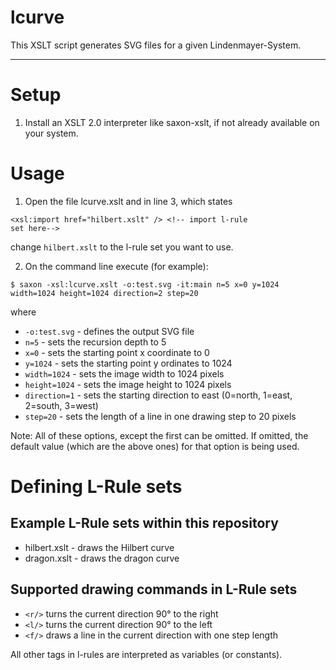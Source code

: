 # lcurve

This XSLT script generates SVG files for a given Lindenmayer-System.

***

# Setup

1. Install an XSLT 2.0 interpreter like saxon-xslt, if not already available on your system.

# Usage

1. Open the file lcurve.xslt and in line 3, which states

<code>&lt;xsl:import href="hilbert.xslt" /&gt; &lt;!-- import l-rule set here--&gt;</code>

change <code>hilbert.xslt</code> to the l-rule set you want to use.

2. On the command line execute (for example):

<code>$ saxon -xsl:lcurve.xslt -o:test.svg -it:main n=5 x=0 y=1024  width=1024 height=1024 direction=2 step=20</code>

where

* <code>-o:test.svg</code> - defines the output SVG file
* <code>n=5</code> - sets the recursion depth to 5
* <code>x=0</code> - sets the starting point x coordinate to 0
* <code>y=1024</code> - sets the starting point y ordinates to 1024
* <code>width=1024</code> - sets the image width to 1024 pixels
* <code>height=1024</code> - sets the image height to 1024 pixels
* <code>direction=1</code> - sets the starting direction to east (0=north, 1=east, 2=south, 3=west)
* <code>step=20</code> - sets the length of a line in one drawing step to 20 pixels

Note: All of these options, except the first can be omitted. If omitted, the default value (which are the above ones) for that option is being used.

# Defining L-Rule sets
## Example L-Rule sets within this repository
* hilbert.xslt - draws the Hilbert curve
* dragon.xslt - draws the dragon curve

## Supported drawing commands in L-Rule sets
* <code>&lt;r/&gt;</code> turns the current direction 90° to the right
* <code>&lt;l/&gt;</code> turns the current direction 90° to the left
* <code>&lt;f/&gt;</code> draws a line in the current direction with one step length

All other tags in l-rules are interpreted as variables (or constants).
